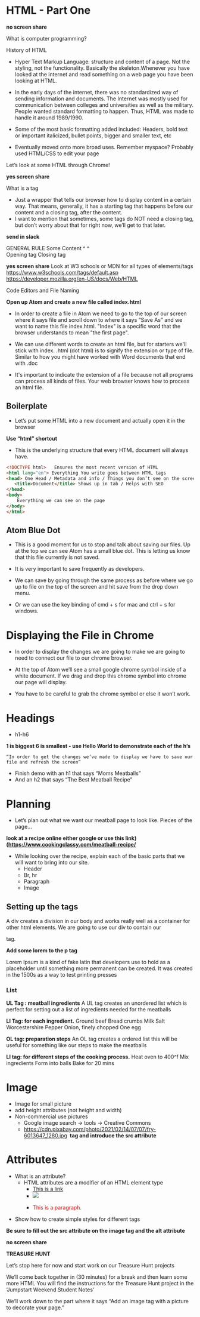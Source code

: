 # HTML - Part One

**no screen share**

What is computer programming?

History of HTML

- Hyper Text Markup Language: structure and content of a page. Not the styling, not the functionality. Basically the skeleton.Whenever you have looked at the internet and read something on a web page you have been looking at HTML. 

- In the early days of the internet, there was no standardized way of sending information and documents. The Internet was mostly used for communication between colleges and universities as well as the military. People wanted standard formatting to happen. Thus, HTML was made to handle it around 1989/1990.

- Some of the most basic formatting added included:  Headers, bold text or important italicized, bullet points, bigger and smaller text, etc

- Eventually moved onto more broad uses. Remember myspace? Probably used HTML/CSS to edit your page

Let’s look at some HTML through Chrome!

**yes screen share**

What is a tag
- Just a wrapper that tells our browser how to display content in a certain way. That means, generally, it has a starting tag that happens before our content and a closing tag, after the content.  
- I want to mention that sometimes, some tags do NOT need a closing tag, but don’t worry about that for right now, we’ll get to that later. 



**send in slack** 

GENERAL RULE
   <tagname> Some Content </tagname>
      ^		                		^                                  
 Opening tag			      Closing tag



**yes screen share**
Look at W3 schools or MDN for all types of elements/tags
https://www.w3schools.com/tags/default.asp
https://developer.mozilla.org/en-US/docs/Web/HTML


Code Editors and File Naming

**Open up Atom and create a new file called index.html**

- In order to create a file in Atom we need to go to the top of our screen where it says file and scroll down to where it says “Save As” and we want to name this file index.html.
"Index" is a specific word that the browser understands to mean "the first page".

- We can use different words to create an html file, but for starters we'll stick with index.
.html (dot html) is to signify the extension or type of file. Similar to how you might have worked with Word documents that end with .doc

- It's important to indicate the extension of a file because not all programs can process all kinds of files. Your web browser knows how to process an html file.
	

## Boilerplate 
- Let’s put some HTML into a new document and actually open it in the browser

**Use “html” shortcut**

- This is the underlying structure that every HTML document will always have.

```html
<!DOCTYPE html>   Ensures the most recent version of HTML
<html lang="en"> Everything You write goes between HTML tags
<head> One Head / Metadata and info / Things you don’t see on the screen
   <title>Document</title> Shows up in tab / Helps with SEO
</head> 
<body>
  	Everything we can see on the page
</body>
</html>
```
## Atom Blue Dot
- This is a good moment for us to stop and talk about saving our files. Up at the top we can see Atom has a small blue dot. This is letting us know that this file currently is not saved.

- It is very important to save frequently as developers. 

- We can save by going through the same process as before where we go up to file on the top of the screen and hit save from the drop down menu.

- Or we can use the key binding of cmd + s for mac and ctrl + s for windows. 

# Displaying the File in Chrome

- In order to display the changes we are going to make we are going to need to connect our file to our chrome browser. 

- At the top of Atom we’ll see a small google chrome symbol inside of a white document. If we drag and drop this chrome symbol into chrome our page will display.

- You have to be careful to grab the chrome symbol or else it won’t work. 

# Headings
- h1-h6

**1 is biggest 6 is smallest - use Hello World to demonstrate each of the h’s**

    “In order to get the changes we’ve made to display we have to save our file and refresh the screen”

- Finish demo with an h1 that says “Moms Meatballs”
- And an h2 that says “The Best Meatball Recipe”


# Planning

- Let’s plan out what we want our meatball page to look like. Pieces of the page… 

**look at a recipe online either google or use this link) (https://www.cookingclassy.com/meatball-recipe/**

- While looking over the recipe, explain each of the basic parts that we will want to bring into our site. 
  - Header 
  - Br, hr
  - Paragraph
  - Image


## Setting up the tags

<div>
  A div creates a division in our body and works really well as a container for other html elements. 
  We are going to use our div to contain our <p> tag.

  **Add some lorem to the p tag**
 
  Lorem Ipsum is a kind of fake latin that developers use to hold as a placeholder until something more permanent can be created. It was created in the 1500s as a way to test printing presses

### List
**UL Tag : meatball ingredients**
    A UL tag creates an unordered list which is perfect for setting out a list of ingredients needed for the meatballs
    
**LI Tag: for each ingredient.**
    Ground beef
    Bread crumbs
    Milk
    Salt
    Worcestershire
    Pepper
    Onion, finely chopped
    One egg

**OL tag: preparation steps**
    An OL tag creates a ordered list this will be useful for something like our steps to make the meatballs

**LI tag: for different steps of the cooking process.**
    Heat oven to 400^f
    Mix ingredients
    Form into balls
    Bake for 20 mins
  
  
# Image
  - Image for small picture
  - add height attributes (not height and width)
  - Non-commercial use pictures
    - Google image search -> tools -> Creative Commons
    -  https://cdn.pixabay.com/photo/2021/02/14/07/07/fry-6013647_1280.jpg
**<img> tag and introduce the src attribute**

# Attributes
  - What is an attribute?
    - HTML attributes are a modifier of an HTML element type
      - <a href="https://www.w3schools.com">This is a link</a>
      - <img src="img_girl.jpg">
      - <p style="color:red">This is a paragraph.</p>
  - Show how to create simple styles for different tags 
  
  **Be sure to fill out the src attribute on the image tag and the alt attribute**

**no screen share**
	
**TREASURE HUNT**

Let’s stop here for now and start work on our Treasure Hunt projects 

We’ll come back together in (30 minutes) for a break and then learn some more HTML
You will find the instructions for the Treasure Hunt project in the ‘Jumpstart Weekend Student Notes’ 

We’ll work down to the part where it says “Add an image tag with a picture to decorate your page.”




